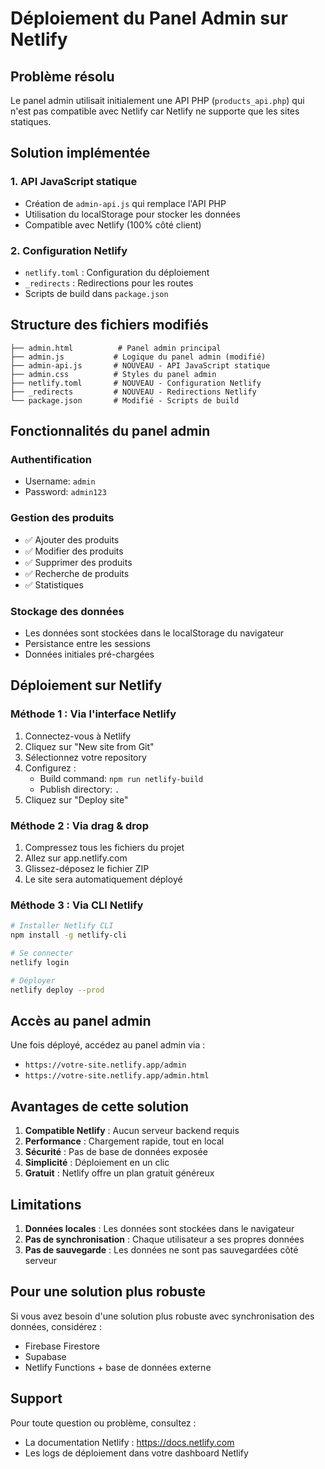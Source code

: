 # Déploiement du Panel Admin sur Netlify

## Problème résolu

Le panel admin utilisait initialement une API PHP (`products_api.php`) qui n'est pas compatible avec Netlify car Netlify ne supporte que les sites statiques.

## Solution implémentée

### 1. API JavaScript statique
- Création de `admin-api.js` qui remplace l'API PHP
- Utilisation du localStorage pour stocker les données
- Compatible avec Netlify (100% côté client)

### 2. Configuration Netlify
- `netlify.toml` : Configuration du déploiement
- `_redirects` : Redirections pour les routes
- Scripts de build dans `package.json`

## Structure des fichiers modifiés

```
├── admin.html          # Panel admin principal
├── admin.js           # Logique du panel admin (modifié)
├── admin-api.js       # NOUVEAU - API JavaScript statique
├── admin.css          # Styles du panel admin
├── netlify.toml       # NOUVEAU - Configuration Netlify
├── _redirects         # NOUVEAU - Redirections Netlify
└── package.json       # Modifié - Scripts de build
```

## Fonctionnalités du panel admin

### Authentification
- Username: `admin`
- Password: `admin123`

### Gestion des produits
- ✅ Ajouter des produits
- ✅ Modifier des produits
- ✅ Supprimer des produits
- ✅ Recherche de produits
- ✅ Statistiques

### Stockage des données
- Les données sont stockées dans le localStorage du navigateur
- Persistance entre les sessions
- Données initiales pré-chargées

## Déploiement sur Netlify

### Méthode 1 : Via l'interface Netlify
1. Connectez-vous à Netlify
2. Cliquez sur "New site from Git"
3. Sélectionnez votre repository
4. Configurez :
   - Build command: `npm run netlify-build`
   - Publish directory: `.`
5. Cliquez sur "Deploy site"

### Méthode 2 : Via drag & drop
1. Compressez tous les fichiers du projet
2. Allez sur app.netlify.com
3. Glissez-déposez le fichier ZIP
4. Le site sera automatiquement déployé

### Méthode 3 : Via CLI Netlify
```bash
# Installer Netlify CLI
npm install -g netlify-cli

# Se connecter
netlify login

# Déployer
netlify deploy --prod
```

## Accès au panel admin

Une fois déployé, accédez au panel admin via :
- `https://votre-site.netlify.app/admin`
- `https://votre-site.netlify.app/admin.html`

## Avantages de cette solution

1. **Compatible Netlify** : Aucun serveur backend requis
2. **Performance** : Chargement rapide, tout en local
3. **Sécurité** : Pas de base de données exposée
4. **Simplicité** : Déploiement en un clic
5. **Gratuit** : Netlify offre un plan gratuit généreux

## Limitations

1. **Données locales** : Les données sont stockées dans le navigateur
2. **Pas de synchronisation** : Chaque utilisateur a ses propres données
3. **Pas de sauvegarde** : Les données ne sont pas sauvegardées côté serveur

## Pour une solution plus robuste

Si vous avez besoin d'une solution plus robuste avec synchronisation des données, considérez :
- Firebase Firestore
- Supabase
- Netlify Functions + base de données externe

## Support

Pour toute question ou problème, consultez :
- La documentation Netlify : https://docs.netlify.com
- Les logs de déploiement dans votre dashboard Netlify